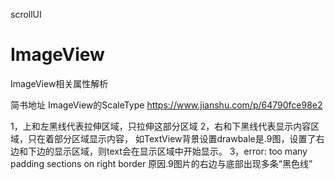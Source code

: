 scrollUI

# ImageView
ImageView相关属性解析

简书地址
ImageView的ScaleType
https://www.jianshu.com/p/64790fce98e2



1，上和左黑线代表拉伸区域，只拉伸这部分区域
2，右和下黑线代表显示内容区域，只在着部分区域显示内容，
如TextView背景设置drawbale是.9图，设置了右边和下边的显示区域，则text会在显示区域中开始显示。
3，error: too many padding sections on right border
原因.9图片的右边与底部出现多条“黑色线”
